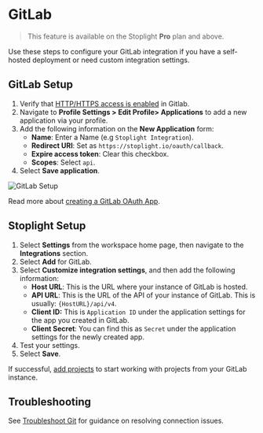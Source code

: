# GitLab

> This feature is available on the Stoplight **Pro** plan and above.

Use these steps to configure your GitLab integration if you have a self-hosted deployment or need custom integration settings.

## GitLab Setup

1. Verify that [HTTP/HTTPS access is enabled](https://docs.gitlab.com/ee/user/admin_area/settings/visibility_and_access_controls.html#configure-enabled-git-access-protocols) in Gitlab.
2. Navigate to **Profile Settings > Edit Profile> Applications** to add a new application via your profile.
3. Add the following information on the **New Application** form:
   * **Name**: Enter a Name (e.g `Stoplight Integration`).
   * **Redirect URI**: Set as `https://stoplight.io/oauth/callback`.
   * **Expire access token**: Clear this checkbox.
   * **Scopes**: Select `api`.
4. Select **Save application**.

![GitLab Setup](https://stoplight.io/api/v1/projects/cHJqOjI/images/vAVNMM9zwOg)

Read more about [creating a GitLab OAuth App](https://docs.gitlab.com/ee/integration/oauth_provider.html#adding-an-application-through-the-profile).

## Stoplight Setup

1. Select **Settings** from the workspace home page, then navigate to the **Integrations** section.
2. Select **Add** for GitLab.
3. Select **Customize integration settings**, and then add the following information:
   - **Host URL**: This is the URL where your instance of GitLab is hosted.
   - **API URL**: This is the URL of the API of your instance of GitLab. This is usually: `{HostURL}/api/v4`.
   - **Client ID:** This is `Application ID` under the application settings for the app you created in GitLab.
   - **Client Secret**: You can find this as `Secret` under the application settings for the newly created app.
4. Test your settings.
5. Select **Save**.

If successful, [add projects](../../7.-projects/adding-projects.md) to start working with projects from your GitLab instance.

## Troubleshooting

See [Troubleshoot Git](f-troubleshoot-git.md) for guidance on resolving connection issues.
